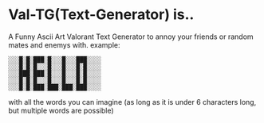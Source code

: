 # Val-TG(Text-Generator) is..
A Funny Ascii Art Valorant Text Generator to annoy your friends or random mates and enemys with.
example:
```
░░░█░█░███░█░░░█░░░███░░░░
░░░█░█░█░░░█░░░█░░░█░█░░░░
░░░███░███░█░░░█░░░█░█░░░░
░░░█░█░█░░░█░░░█░░░█░█░░░░
░░░█░█░███░███░███░███░░░░
```

with all the words you can imagine (as long as it is under 6 characters long, but multiple words are possible)
